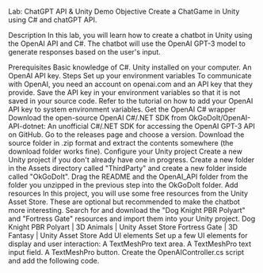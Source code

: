 Lab: ChatGPT API & Unity Demo
Objective
Create a ChatGame in Unity using C# and chatGPT API.

Description
In this lab, you will learn how to create a chatbot in Unity using the OpenAI API and C#. The chatbot will use the OpenAI GPT-3 model to generate responses based on the user's input.

Prerequisites
Basic knowledge of C#.
Unity installed on your computer.
An OpenAI API key.
Steps
Set up your environment variables
To communicate with OpenAI, you need an account on openai.com and an API key that they provide. Save the API key in your environment variables so that it is not saved in your source code. Refer to the tutorial on how to add your OpenAI API key to system environment variables.
Get the OpenAI C# wrapper
Download the open-source OpenAI C#/.NET SDK from OkGoDoIt/OpenAI-API-dotnet: An unofficial C#/.NET SDK for accessing the OpenAI GPT-3 API on GitHub.
Go to the releases page and choose a version. Download the source folder in .zip format and extract the contents somewhere (the download folder works fine).
Configure your Unity project
Create a new Unity project if you don't already have one in progress. Create a new folder in the Assets directory called "ThirdParty" and create a new folder inside called "OkGoDoIt". Drag the README and the OpenAI_API folder from the folder you unzipped in the previous step into the OkGoDoIt folder.
Add resources
In this project, you will use some free resources from the Unity Asset Store. These are optional but recommended to make the chatbot more interesting. Search for and download the "Dog Knight PBR Polyart" and "Fortress Gate" resources and import them into your Unity project.
Dog Knight PBR Polyart | 3D Animals | Unity Asset Store
Fortress Gate | 3D Fantasy | Unity Asset Store
Add UI elements
Set up a few UI elements for display and user interaction:
A TextMeshPro text area.
A TextMeshPro text input field.
A TextMeshPro button.
Create the OpenAIController.cs script and add the following code.
